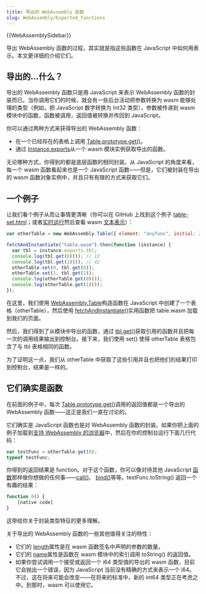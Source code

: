```yaml
---
title: 导出的 WebAssembly 函数
slug: WebAssembly/Exported_functions
---
```


{{WebAssemblySidebar}}

导出 WebAssembly 函数的过程，其实就是指这些函数在 JavaScript 中如何用表示。本文更详细的介绍它们。

## 导出的...什么？

导出的 WebAssembly 函数只是用 JavaScript 来表示 WebAssembly 函数的封装而已。当你调用它们的时候，就会有一些后台活动把参数转换为 wasm 能够处理的类型（例如，把 JavaScript 数字转换为 Int32 类型），参数被传递到 wasm 模块中的函数，函数被调用，返回值被转换并传回到 JavaScript。

你可以通过两种方式来获得导出的 WebAssembly 函数：

- 在一个已经存在的表格上调用 [Table.prototype.get()](/zh-CN/docs/WebAssembly/API/Table/get)。
- 通过 [Instance.exports](/zh-CN/docs/WebAssembly/API/Instance/exports)从一个 wasm 模块实例获取导出的函数。

无论哪种方式，你得到的都是底层函数的相同封装。从 JavaScript 的角度来看，每一个 wasm 函数看起来也是一个 JavaScript 函数——但是，它们被封装在导出的 wasm 函数对象实例中，并且只有有限的方式来获取它们。

## 一个例子

让我们看个例子从而让事情更清晰（你可以在 GitHub 上找到这个例子 [table-set.html](https://github.com/mdn/webassembly-examples/blob/master/other-examples/table-set.html)；或者[实时运行](https://mdn.github.io/webassembly-examples/other-examples/table-set.html)然后查看 wasm [文本表示](https://github.com/mdn/webassembly-examples/blob/master/text-format-examples/table.wat)）：

```js
var otherTable = new WebAssembly.Table({ element: "anyfunc", initial: 2 });

fetchAndInstantiate("table.wasm").then(function (instance) {
  var tbl = instance.exports.tbl;
  console.log(tbl.get(0)()); // 13
  console.log(tbl.get(1)()); // 42
  otherTable.set(0, tbl.get(0));
  otherTable.set(1, tbl.get(1));
  console.log(otherTable.get(0)());
  console.log(otherTable.get(1)());
});
```

在这里，我们使用 [WebAssembly.Table](/zh-CN/docs/Web/JavaScript/Reference/Global_Objects/WebAssembly/Table)构造函数在 JavaScript 中创建了一个表格（otherTable），然后使用 [fetchAndInstantiate()](https://github.com/mdn/webassembly-examples/blob/master/wasm-utils.js)实用函数把 table.wasm 加载到我们的页面。

然后，我们得到了从模块中导出的函数，通过 [tbl.get()](/zh-CN/docs/WebAssembly/API/Table/get)获取引用的函数并且把每一次的调用结果输出到控制台。接下来，我们使用 set() 使得 otherTable 表格包含了与 tbl 表格相同的函数。

为了证明这一点，我们从 otherTable 中获取了这些引用并且也把他们的结果打印到控制台，结果是一样的。

## 它们确实是函数

在前面的例子中，每次 [Table.prototype.get()](/zh-CN/docs/WebAssembly/API/Table/get)调用的返回值都是一个导出的 WebAssembly 函数——这正是我们一直在讨论的。

它们确实是 JavaScript 函数也是对 WebAssembly 函数的封装。如果你把上面的例子加载到[支持 WebAssembly 的浏览器](/zh-CN/docs/WebAssembly#Browser_compatibility)中，然后在你的控制台运行下面几行代码：

```js
var testFunc = otherTable.get(0);
typeof testFunc;
```

你得到的返回结果是 function。对于这个函数，你可以像对待其他 JavaScript [函数](/zh-CN/docs/Web/JavaScript/Reference/Global_Objects/Function)那样做你想做的任何事——[call()](/zh-CN/docs/Web/JavaScript/Reference/Global_Objects/Function/call)、 [bind()](/zh-CN/docs/Web/JavaScript/Reference/Global_Objects/Function/bind)等等。testFunc.toString() 返回一个有趣的结果：

```js
function 0() {
    [native code]
}
```

这带给你关于封装类型特征的更多理解。

关于导出的 WebAssembly 函数的一些其他值得关注的特性：

- 它们的 [length](/zh-CN/docs/Web/JavaScript/Reference/Global_Objects/Function/length)属性是在 wasm 函数签名中声明的参数的数量。
- 它们的 [name](/zh-CN/docs/Web/JavaScript/Reference/Global_Objects/Function/name)属性是函数在 wasm 模块中的索引调用 toString() 的返回值。
- 如果你尝试调用一个接受或返回一个 i64 类型值的导出的 wasm 函数，目前它会抛出一个错误，因为 JavaScript 当前没有精确的方式来表示一个 i64。不过，这在将来可能会改变——在将来的标准中，新的 int64 类型正在考虑之中。到那时，wasm 可以使用它。

